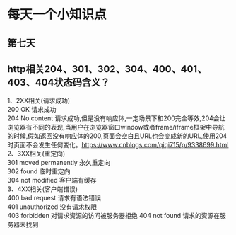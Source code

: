 # 每天一个小知识点
## 第七天  
## http相关204、301、302、304、400、401、403、404状态码含义？
1、2XX相关(请求成功)  
200 OK 请求成功  
204 No content 请求成功,但是没有响应体,一定场景下和200完全等效,204会让浏览器有不同的表现,当用户在浏览器窗口window或者frame/iframe框架中导航的时候,假如返回没有响应体的200,页面会空白且URL也会变成新的URL,使用204时页面不会发生任何变化。<https://www.cnblogs.com/qiqi715/p/9338699.html>  
2、3XX相关(重定向)  
301 moved permanently 永久重定向  
302 found 临时重定向  
304 not modified 客户端有缓存  
3、4XX相关(客户端错误)  
400 bad request 请求有语法错误  
401 unauthorized 没有请求权限  
403 forbidden 对请求资源的访问被服务器拒绝
404 not found 请求的资源在服务器未找到
